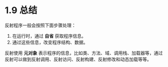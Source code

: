 # 1.9 总结

反射程序一般会按照下面步骤处理：

1. 在运行时，通过 **自省** 获取程序信息。
2. 通过这些信息，改变程序结构、数据。

反射使用 **元对象** 表示程序的信息，比如类、方法、域、调用栈、加载器等，通过反射可以做到反射调用、反射访问、反射构建、反射修改和动态加载等等。